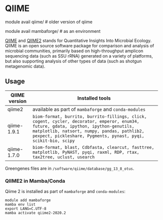 # QIIME 

   module avail qiime/ # older version of qiime

   module avail mambaforge/ # as an environment

[QIIME](http://qiime.org/) and [QIIME2](https://qiime2.org/) stands for Quantitative Insights Into Microbial Ecology. QIIME is an open source software package for comparison and analysis of microbial communities, primarily based on high-throughput amplicon sequencing data (such as SSU rRNA) generated on a variety of platforms, but also supporting analysis of other types of data (such as shotgun metagenomic data). 

## Usage

| QIIME version | Installed tools |
|------|-------|
| qiime2 | available as part of `mambaforge` and `conda-modules` |
| qiime-1.9.1 | `biom-format, burrito, burrito-fillings, click, cogent, cycler, decorator, emperor, enum34, future, gdata, ipython, ipython-genutils, matplotlib, natsort, numpy, pandas, pathlib2, pexpect, pickleshare, Pygments, pynast, pyqi, scikit-bio, scipy` |
| qiime-1.7.0 | `biom-format, blast, Cdbfasta, clearcut, fasttree, matplotlib, PyNAST, pyqi, raxml, RDP, rtax, tax2tree, uclust, usearch` |

Greengenes files are in `/software/qiime/database/gg_13_8_otus`. 

### QIIME2 in Mamba/Conda

Qiime 2 is installed as part of `mambaforge` and `conda-modules`:

```
module add mambaforge
mamba env list
export LANG=C.UTF-8
mamba activate qiime2-2020.2
```

